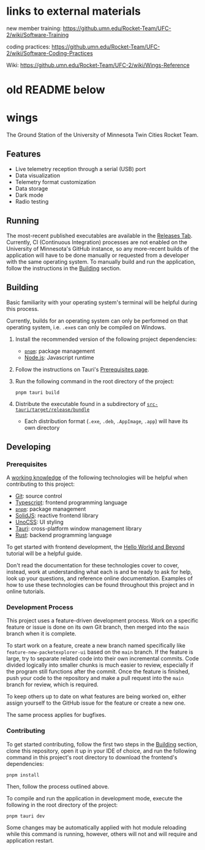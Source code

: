 # links to external materials

new member training:
https://github.umn.edu/Rocket-Team/UFC-2/wiki/Software-Training

coding practices:
https://github.umn.edu/Rocket-Team/UFC-2/wiki/Software-Coding-Practices

Wiki:
https://github.umn.edu/Rocket-Team/UFC-2/wiki/Wings-Reference

# old README below

# wings

The Ground Station of the University of Minnesota Twin Cities Rocket Team.

## Features
 - Live telemetry reception through a serial (USB) port
 - Data visualization
 - Telemetry format customization
 - Data storage
 - Dark mode
 - Radio testing

## Running

The most-recent published executables are available in the [Releases Tab](https://github.umn.edu/Rocket-Team/wings/releases). Currently, CI (Continuous Integration) processes are not enabled on the University of Minnesota's GitHub instance, so any more-recent builds of the application will have to be done manually or requested from a developer with the same operating system. To manually build and run the application, follow the instructions in the [Building](#building) section.

## Building

Basic familiarity with your operating system's terminal will be helpful during this process.

Currently, builds for an operating system can only be performed on that operating system, i.e. `.exe`s can only be compiled on Windows.

1. Install the recommended version of the following project dependencies:

   - [`pnpm`](https://pnpm.io/): package management
   - [Node.js](https://nodejs.org): Javascript runtime

2. Follow the instructions on Tauri's [Prerequisites page](https://tauri.app/v1/guides/getting-started/prerequisites).
3. Run the following command in the root directory of the project:
   ```shell
   pnpm tauri build
   ```
4. Distribute the executable found in a subdirectory of [`src-tauri/target/release/bundle`](src-tauri/target/release/bundle)

   - Each distribution format (`.exe`, `.deb`, `.AppImage`, `.app`) will have its own directory

## Developing

### Prerequisites

A [working knowledge](https://en.wiktionary.org/wiki/working_knowledge) of the following technologies will be helpful when contributing to this project:

 - [Git](https://www.git-scm.com/): source control
 - [Typescript](https://www.typescriptlang.org/): frontend programming language
 - [`pnpm`](https://www.pnpm.io/): package management
 - [SolidJS](https://www.solidjs.com/): reactive frontend library
 - [UnoCSS](https://github.com/unocss/unocss): UI styling
 - [Tauri](https://www.tauri.app/): cross-platform window management library
 - [Rust](https://www.rust-lang.org/): backend programming language

To get started with frontend development, the [Hello World and Beyond](https://docs.google.com/document/d/19jHqrfia9sDfPGw_IvaK9lhzySdDVZC7vv07I-OWDiM/edit?usp=share_link) tutorial will be a helpful guide.

Don't read the documentation for these technologies cover to cover, instead, work at understanding what each is and be ready to ask for help, look up your questions, and reference online documentation. Examples of how to use these technologies can be found throughout this project and in online tutorials.

### Development Process

This project uses a feature-driven development process. Work on a specific feature or issue is done on its own Git branch, then merged into the `main` branch when it is complete.

To start work on a feature, create a new branch named specifically like `feature-new-packetexplorer-ui` based on the `main` branch. If the feature is large, try to separate related code into their own incremental commits. Code divided logically into smaller chunks is much easier to review, especially if the program still functions after the commit. Once the feature is finished, push your code to the repository and make a pull request into the `main` branch for review, which is required.

To keep others up to date on what features are being worked on, either assign yourself to the GitHub issue for the feature or create a new one.

The same process applies for bugfixes.

### Contributing

To get started contributing, follow the first two steps in the [Building](#building) section, clone this repository, open it up in your IDE of choice, and run the following command in this project's root directory to download the frontend's dependencies:
```shell
pnpm install
```

Then, follow the process outlined above.

To compile and run the application in development mode, execute the following in the root directory of the project:
```shell
pnpm tauri dev
```

Some changes may be automatically applied with hot module reloading while this command is running, however, others will not and will require and application restart.
